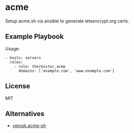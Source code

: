 # acme

Setup acme.sh via ansible to generate letsencrypt.org certs.

## Example Playbook

Usage:

    - hosts: servers
      roles:
        - role: thermistor.acme
          domains: ['example.com', 'www.example.com']

## License

MIT

## Alternatives

* [verosk.acme-sh](https://galaxy.ansible.com/verosk/acme-sh)
